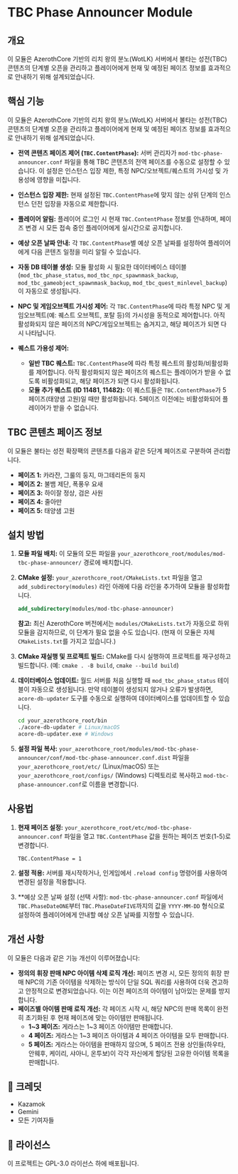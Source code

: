# TBC Phase Announcer Module

## 개요

이 모듈은 AzerothCore 기반의 리치 왕의 분노(WotLK) 서버에서 불타는 성전(TBC) 콘텐츠의 단계별 오픈을 관리하고 플레이어에게 현재 및 예정된 페이즈 정보를 효과적으로 안내하기 위해 설계되었습니다.

## 핵심 기능

이 모듈은 AzerothCore 기반의 리치 왕의 분노(WotLK) 서버에서 불타는 성전(TBC) 콘텐츠의 단계별 오픈을 관리하고 플레이어에게 현재 및 예정된 페이즈 정보를 효과적으로 안내하기 위해 설계되었습니다.

*   **전역 콘텐츠 페이즈 제어 (`TBC.ContentPhase`):**
    서버 관리자가 `mod-tbc-phase-announcer.conf` 파일을 통해 TBC 콘텐츠의 전역 페이즈를 수동으로 설정할 수 있습니다. 이 설정은 인스턴스 입장 제한, 특정 NPC/오브젝트/퀘스트의 가시성 및 가용성에 영향을 미칩니다.

*   **인스턴스 입장 제한:**
    현재 설정된 `TBC.ContentPhase`에 맞지 않는 상위 단계의 인스턴스 던전 입장을 자동으로 제한합니다.

*   **플레이어 알림:**
    플레이어 로그인 시 현재 `TBC.ContentPhase` 정보를 안내하며, 페이즈 변경 시 모든 접속 중인 플레이어에게 실시간으로 공지합니다.

*   **예상 오픈 날짜 안내:**
    각 `TBC.ContentPhase`별 예상 오픈 날짜를 설정하여 플레이어에게 다음 콘텐츠 일정을 미리 알릴 수 있습니다.

*   **자동 DB 테이블 생성:**
    모듈 활성화 시 필요한 데이터베이스 테이블(`mod_tbc_phase_status`, `mod_tbc_npc_spawnmask_backup`, `mod_tbc_gameobject_spawnmask_backup`, `mod_tbc_quest_minlevel_backup`)이 자동으로 생성됩니다.

*   **NPC 및 게임오브젝트 가시성 제어:**
    각 `TBC.ContentPhase`에 따라 특정 NPC 및 게임오브젝트(예: 퀘스트 오브젝트, 포탈 등)의 가시성을 동적으로 제어합니다. 아직 활성화되지 않은 페이즈의 NPC/게임오브젝트는 숨겨지고, 해당 페이즈가 되면 다시 나타납니다.

*   **퀘스트 가용성 제어:**
    *   **일반 TBC 퀘스트:** `TBC.ContentPhase`에 따라 특정 퀘스트의 활성화/비활성화를 제어합니다. 아직 활성화되지 않은 페이즈의 퀘스트는 플레이어가 받을 수 없도록 비활성화되고, 해당 페이즈가 되면 다시 활성화됩니다.
    *   **모듈 추가 퀘스트 (ID 11481, 11482):** 이 퀘스트들은 `TBC.ContentPhase`가 5페이즈(태양샘 고원)일 때만 활성화됩니다. 5페이즈 이전에는 비활성화되어 플레이어가 받을 수 없습니다.

## TBC 콘텐츠 페이즈 정보

이 모듈은 불타는 성전 확장팩의 콘텐츠를 다음과 같은 5단계 페이즈로 구분하여 관리합니다.

*   **페이즈 1:** 카라잔, 그룰의 둥지, 마그테리돈의 둥지
*   **페이즈 2:** 불뱀 제단, 폭풍우 요새
*   **페이즈 3:** 하이잘 정상, 검은 사원
*   **페이즈 4:** 줄아만
*   **페이즈 5:** 태양샘 고원

## 설치 방법

1.  **모듈 파일 배치:**
    이 모듈의 모든 파일을 `your_azerothcore_root/modules/mod-tbc-phase-announcer/` 경로에 배치합니다.

2.  **CMake 설정:**
    `your_azerothcore_root/CMakeLists.txt` 파일을 열고 `add_subdirectory(modules)` 라인 아래에 다음 라인을 추가하여 모듈을 활성화합니다.
    ```cmake
    add_subdirectory(modules/mod-tbc-phase-announcer)
    ```
    **참고:** 최신 AzerothCore 버전에서는 `modules/CMakeLists.txt`가 자동으로 하위 모듈을 감지하므로, 이 단계가 필요 없을 수도 있습니다. (현재 이 모듈은 자체 `CMakeLists.txt`를 가지고 있습니다.)

3.  **CMake 재실행 및 프로젝트 빌드:**
    CMake를 다시 실행하여 프로젝트를 재구성하고 빌드합니다. (예: `cmake . -B build`, `cmake --build build`)

4.  **데이터베이스 업데이트:**
    월드 서버를 처음 실행할 때 `mod_tbc_phase_status` 테이블이 자동으로 생성됩니다. 만약 테이블이 생성되지 않거나 오류가 발생하면, `acore-db-updater` 도구를 수동으로 실행하여 데이터베이스를 업데이트할 수 있습니다.
    ```bash
    cd your_azerothcore_root/bin
    ./acore-db-updater # Linux/macOS
    acore-db-updater.exe # Windows
    ```

5.  **설정 파일 복사:**
    `your_azerothcore_root/modules/mod-tbc-phase-announcer/conf/mod-tbc-phase-announcer.conf.dist` 파일을 `your_azerothcore_root/etc/` (Linux/macOS) 또는 `your_azerothcore_root/configs/` (Windows) 디렉토리로 복사하고 `mod-tbc-phase-announcer.conf`로 이름을 변경합니다.

## 사용법

1.  **현재 페이즈 설정:**
    `your_azerothcore_root/etc/mod-tbc-phase-announcer.conf` 파일을 열고 `TBC.ContentPhase` 값을 원하는 페이즈 번호(1-5)로 변경합니다.
    ```
    TBC.ContentPhase = 1
    ```

2.  **설정 적용:**
    서버를 재시작하거나, 인게임에서 `.reload config` 명령어를 사용하여 변경된 설정을 적용합니다.

3.  **예상 오픈 날짜 설정 (선택 사항):
    `mod-tbc-phase-announcer.conf` 파일에서 `TBC.PhaseDateONE`부터 `TBC.PhaseDateFIVE`까지의 값을 `YYYY-MM-DD` 형식으로 설정하여 플레이어에게 안내할 예상 오픈 날짜를 지정할 수 있습니다.

## 개선 사항

이 모듈은 다음과 같은 기능 개선이 이루어졌습니다:

*   **정의의 휘장 판매 NPC 아이템 삭제 로직 개선:** 페이즈 변경 시, 모든 정의의 휘장 판매 NPC의 기존 아이템을 삭제하는 방식이 단일 SQL 쿼리를 사용하여 더욱 견고하고 안정적으로 변경되었습니다. 이는 이전 페이즈의 아이템이 남아있는 문제를 방지합니다.
*   **페이즈별 아이템 판매 로직 개선:** 각 페이즈 시작 시, 해당 NPC의 판매 목록이 완전히 초기화된 후 현재 페이즈에 맞는 아이템만 판매됩니다.
    *   **1~3 페이즈:** 게라스는 1~3 페이즈 아이템만 판매합니다.
    *   **4 페이즈:** 게라스는 1~3 페이즈 아이템과 4 페이즈 아이템을 모두 판매합니다.
    *   **5 페이즈:** 게라스는 아이템을 판매하지 않으며, 5 페이즈 전용 상인들(하우타, 안웨후, 케이리, 샤아니, 온투보)이 각각 자신에게 할당된 고유한 아이템 목록을 판매합니다.

## 👥 크레딧
- Kazamok
- Gemini
- 모든 기여자들

## 📄 라이선스

이 프로젝트는 GPL-3.0 라이선스 하에 배포됩니다.
